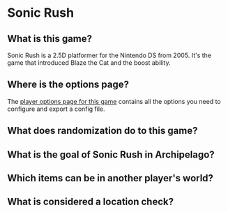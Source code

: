 # Sonic Rush

## What is this game?

Sonic Rush is a 2.5D platformer for the Nintendo DS from 2005. It's the game that introduced Blaze the Cat and the
boost ability.

## Where is the options page?

The [player options page for this game](../player-options) contains all the options you need to configure
and export a config file.

## What does randomization do to this game?

## What is the goal of Sonic Rush in Archipelago?

## Which items can be in another player's world?

## What is considered a location check?

